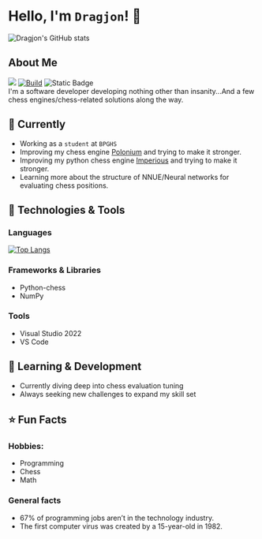 # Hello, I'm ```Dragjon```! 👋
![Dragjon's GitHub stats](https://github-readme-stats.vercel.app/api?username=Dragjon&show_icons=true&theme=radical)
## About Me
![](https://komarev.com/ghpvc/?username=Dragjon) [![Build](https://img.shields.io/badge/Build-Passing-brightgreen)](https://github.com/Dragjon) ![Static Badge](https://img.shields.io/badge/Brain-Damaged-red)<br>
I'm a software developer developing nothing other than insanity...And a few chess engines/chess-related solutions along the way. 
## 💼 Currently
- Working as a ```student``` at ```BPGHS```
- Improving my chess engine <a href="https://github.com/Dragjon/Polonium">Polonium</a> and trying to make it stronger.
- Improving my python chess engine <a href="https://github.com/Dragjon/Imperious">Imperious</a> and trying to make it stronger.
- Learning more about the structure of NNUE/Neural networks for evaluating chess positions.

## 🔧 Technologies & Tools

### **Languages**
[![Top Langs](https://github-readme-stats.vercel.app/api/top-langs/?username=Dragjon&layout=pie&theme=tokyonight&size_weight=0.4&count_weight=0.6)](https://github.com/Dragjon/github-readme-stats)

### **Frameworks & Libraries**
- Python-chess
- NumPy

### **Tools**
- Visual Studio 2022
- VS Code

## 🌱 Learning & Development
- Currently diving deep into chess evaluation tuning
- Always seeking new challenges to expand my skill set

## ⭐ Fun Facts
### **Hobbies**: 
- Programming
- Chess
- Math

### **General facts**
- 67% of programming jobs aren’t in the technology industry.
- The first computer virus was created by a 15-year-old in 1982.
